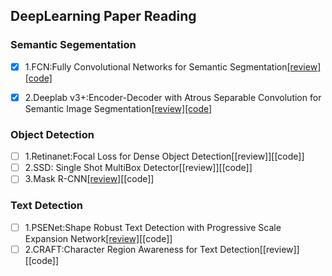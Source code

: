 ## DeepLearning Paper Reading

### Semantic Segementation
- [x] 1.FCN:Fully Convolutional Networks for Semantic Segmentation[[review]](https://github.com/FanShuixing/DeepLearning/blob/master/Paper_Reading/review/FCN.md)[[code]](https://github.com/FanShuixing/DeepLearning/tree/master/Semantic%20Segmentation/FCN)

- [x] 2.Deeplab v3+:Encoder-Decoder with Atrous Separable Convolution for Semantic Image Segmentation[[review]](https://github.com/FanShuixing/DeepLearning/blob/master/Paper_Reading/review/Deeplab%20V3%2B.md)[[code]](https://github.com/FanShuixing/DeepLearning/tree/master/Semantic%20Segmentation/Deeplab_v3)

### Object Detection
- [ ] 1.Retinanet:Focal Loss for Dense Object Detection[[review]][[code]]
- [ ] 2.SSD: Single Shot MultiBox Detector[[review]][[code]]
- [ ] 3.Mask R-CNN[[review]](https://github.com/FanShuixing/DeepLearning/blob/master/Paper_Reading/review/Mask%20R-CNN.md)[[code]]
### Text Detection
- [ ] 1.PSENet:Shape Robust Text Detection with Progressive Scale Expansion Network[[review]](https://github.com/FanShuixing/DeepLearning/blob/master/Paper_Reading/review/SPENet.md)[[code]]
- [ ] 2.CRAFT:Character Region Awareness for Text Detection[[review]][[code]]
